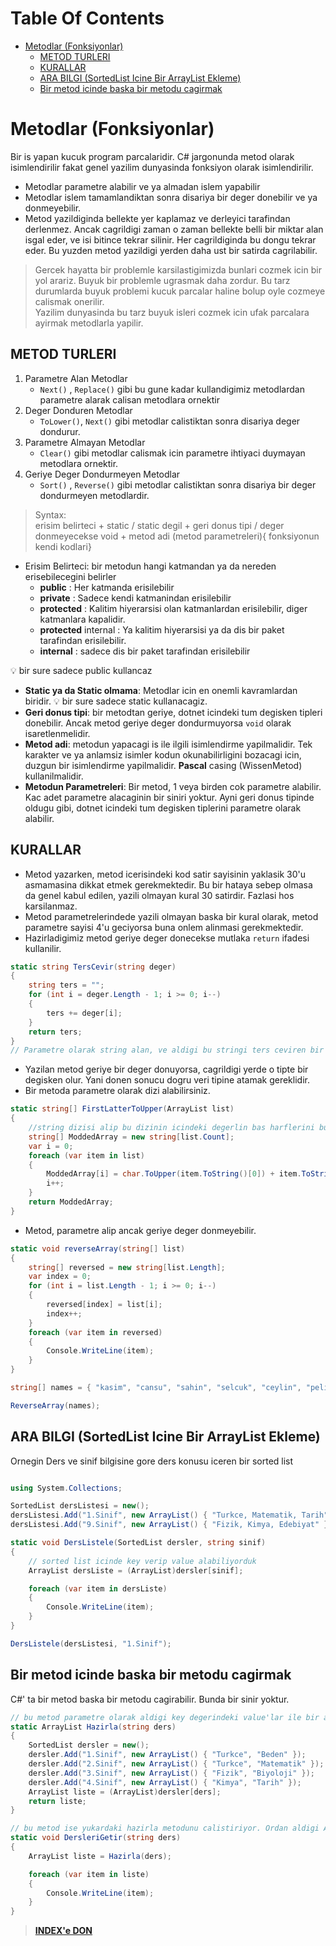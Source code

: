 # Table Of Contents

- [Metodlar (Fonksiyonlar)](#metodlar-fonksiyonlar)
  - [METOD TURLERI](#metod-turleri)
  - [KURALLAR](#kurallar)
  - [ARA BILGI (SortedList Icine Bir ArrayList Ekleme)](#ara-bilgi-sortedlist-icine-bir-arraylist-ekleme)
  - [Bir metod icinde baska bir metodu cagirmak](#bir-metod-icinde-baska-bir-metodu-cagirmak)

# Metodlar (Fonksiyonlar)

Bir is yapan kucuk program parcalaridir. C# jargonunda metod olarak isimlendirilir fakat genel yazilim dunyasinda fonksiyon olarak isimlendirilir.

- Metodlar parametre alabilir ve ya almadan islem yapabilir
- Metodlar islem tamamlandiktan sonra disariya bir deger donebilir ve ya donmeyebilir.
- Metod yazildiginda bellekte yer kaplamaz ve derleyici tarafindan derlenmez. Ancak cagrildigi zaman o zaman bellekte belli bir miktar alan isgal eder, ve isi bitince tekrar silinir. Her cagrildiginda bu dongu tekrar eder. Bu yuzden metod yazildigi yerden daha ust bir satirda cagrilabilir.

> Gercek hayatta bir problemle karsilastigimizda bunlari cozmek icin bir yol arariz. Buyuk bir problemle ugrasmak daha zordur. Bu tarz durumlarda buyuk problemi kucuk parcalar haline bolup oyle cozmeye calismak onerilir.\
Yazilim dunyasinda bu tarz buyuk isleri cozmek icin ufak parcalara ayirmak metodlarla yapilir.

## METOD TURLERI

1. Parametre Alan Metodlar
    - `Next()` , `Replace()` gibi bu gune kadar kullandigimiz metodlardan parametre alarak calisan metodlara ornektir
2. Deger Donduren Metodlar
    - `ToLower()`, `Next()` gibi metodlar calistiktan sonra disariya deger dondurur.
3. Parametre Almayan Metodlar
    - `Clear()` gibi metodlar calismak icin parametre ihtiyaci duymayan metodlara ornektir.
4. Geriye Deger Dondurmeyen Metodlar
    - `Sort()` , `Reverse()` gibi metodlar calistiktan sonra disariya bir deger dondurmeyen metodlardir.

>Syntax:\
erisim belirteci + static / static degil + geri donus tipi / deger donmeyecekse void + metod adi (metod parametreleri){ fonksiyonun kendi kodlari}

- Erisim Belirteci: bir metodun hangi katmandan ya da nereden erisebilecegini belirler
  - **public** : Her katmanda erisilebilir
  - **private** : Sadece kendi katmanindan erisilebilir
  - **protected** : Kalitim hiyerarsisi olan katmanlardan erisilebilir, diger katmanlara kapalidir.
  - **protected** internal : Ya kalitim hiyerarsisi ya da dis bir paket tarafindan erisilebilir.
  - **internal** : sadece dis bir paket tarafindan erisilebilir

:bulb: bir sure sadece public kullancaz

- **Static ya da Static olmama**: Metodlar icin en onemli kavramlardan biridir.
:bulb: bir sure sadece static kullanacagiz.
- **Geri donus tipi**: bir metodtan geriye, dotnet icindeki tum degisken tipleri donebilir. Ancak metod geriye deger dondurmuyorsa `void` olarak isaretlenmelidir.
- **Metod adi**: metodun yapacagi is ile ilgili isimlendirme yapilmalidir. Tek karakter ve ya anlamsiz isimler kodun okunabilirligini bozacagi icin, duzgun bir isimlendirme yapilmalidir. **Pascal** casing (WissenMetod) kullanilmalidir.
- **Metodun Parametreleri**: Bir metod, 1 veya birden cok parametre alabilir. Kac adet parametre alacaginin bir siniri yoktur. Ayni geri donus tipinde oldugu gibi, dotnet icindeki tum degisken tiplerini parametre olarak alabilir.

## KURALLAR

- Metod yazarken, metod icerisindeki kod satir sayisinin yaklasik 30'u asmamasina dikkat etmek gerekmektedir. Bu bir hataya sebep olmasa da genel kabul edilen, yazili olmayan kural 30 satirdir. Fazlasi hos karsilanmaz.
- Metod parametrelerindede yazili olmayan baska bir kural olarak, metod parametre sayisi 4'u geciyorsa buna onlem alinmasi gerekmektedir.
- Hazirladigimiz metod geriye deger donecekse mutlaka `return` ifadesi kullanilir.

```C#
static string TersCevir(string deger)
{
    string ters = "";
    for (int i = deger.Length - 1; i >= 0; i--)
    {
        ters += deger[i];
    }
    return ters;
}
// Parametre olarak string alan, ve aldigi bu stringi ters ceviren bir fonskiyon hazirladik
```

- Yazilan metod geriye bir deger donuyorsa, cagrildigi yerde o tipte bir degisken olur. Yani donen sonucu dogru veri tipine atamak gereklidir.
- Bir metoda parametre olarak dizi alabilirsiniz.

```C#
static string[] FirstLatterToUpper(ArrayList list)
{
    //string dizisi alip bu dizinin icindeki degerlin bas harflerini buyuk yapip geri donemlim
    string[] ModdedArray = new string[list.Count];
    var i = 0;
    foreach (var item in list)
    {
        ModdedArray[i] = char.ToUpper(item.ToString()[0]) + item.ToString().Substring(1);
        i++;
    }
    return ModdedArray;
}
```

- Metod, parametre alip ancak geriye deger donmeyebilir.

```C#
static void reverseArray(string[] list)
{
    string[] reversed = new string[list.Length];
    var index = 0;
    for (int i = list.Length - 1; i >= 0; i--)
    {
        reversed[index] = list[i];
        index++;
    }
    foreach (var item in reversed)
    {
        Console.WriteLine(item);
    }
}

string[] names = { "kasim", "cansu", "sahin", "selcuk", "ceylin", "pelin", "orhan" };

ReverseArray(names);
```

## ARA BILGI (SortedList Icine Bir ArrayList Ekleme)

Ornegin Ders ve sinif bilgisine gore ders konusu iceren bir sorted list

```C#

using System.Collections;

SortedList dersListesi = new();
dersListesi.Add("1.Sinif", new ArrayList() { "Turkce, Matematik, Tarih" });
dersListesi.Add("9.Sinif", new ArrayList() { "Fizik, Kimya, Edebiyat" });

static void DersListele(SortedList dersler, string sinif)
{
    // sorted list icinde key verip value alabiliyorduk
    ArrayList dersListe = (ArrayList)dersler[sinif];

    foreach (var item in dersListe)
    {
        Console.WriteLine(item);
    }
}

DersListele(dersListesi, "1.Sinif");
```

## Bir metod icinde baska bir metodu cagirmak

C#' ta bir metod baska bir metodu cagirabilir. Bunda bir sinir yoktur.

```C#
// bu metod parametre olarak aldigi key degerindeki value'lar ile bir arraylist hazirlayip onu geri donduruyor
static ArrayList Hazirla(string ders)
{
    SortedList dersler = new();
    dersler.Add("1.Sinif", new ArrayList() { "Turkce", "Beden" });
    dersler.Add("2.Sinif", new ArrayList() { "Turkce", "Matematik" });
    dersler.Add("3.Sinif", new ArrayList() { "Fizik", "Biyoloji" });
    dersler.Add("4.Sinif", new ArrayList() { "Kimya", "Tarih" });
    ArrayList liste = (ArrayList)dersler[ders];
    return liste;
}

// bu metod ise yukardaki hazirla metodunu calistiriyor. Ordan aldigi ArrayListi ekrana yazdiriyor. 
static void DersleriGetir(string ders)
{
    ArrayList liste = Hazirla(ders);

    foreach (var item in liste)
    {
        Console.WriteLine(item);
    }
}
```

> [**INDEX'e DON**](/README.md)

